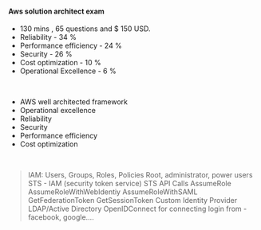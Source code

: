 #### Aws solution architect exam 
- 130 mins , 65 questions and $ 150 USD.
- Reliability - 34 %
- Performance efficiency - 24 % 
- Security - 26 %
- Cost optimization - 10 %
- Operational Excellence -  6 %
<br>

- AWS well architected framework
- Operational excellence 
- Reliability
- Security
- Performance efficiency
- Cost optimization
<br>

> IAM: Users, Groups, Roles, Policies
> Root, administrator, power users
> STS - IAM (security token service)
> STS API Calls 
> AssumeRole
> AssumeRoleWithWebIdentiy
> AssumeRoleWithSAML
> GetFederationToken
> GetSessionToken
> Custom Identity Provider
> LDAP/Active Directory
> OpenIDConnect for connecting login from - facebook, google….

